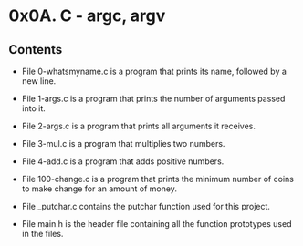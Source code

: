 # 0x0A. C - argc, argv

## Contents

* File 0-whatsmyname.c is a program that prints its name, followed by a new line.

* File 1-args.c is a program that prints the number of arguments passed into it.

* File 2-args.c is a program that prints all arguments it receives.

* File 3-mul.c is a program that multiplies two numbers.

* File 4-add.c is a program that adds positive numbers.

* File 100-change.c is a program that prints the minimum number of coins to make change for an amount of money.

* File _putchar.c contains the putchar function used for this project.

* File main.h is the header file containing all the function prototypes used in the files.

